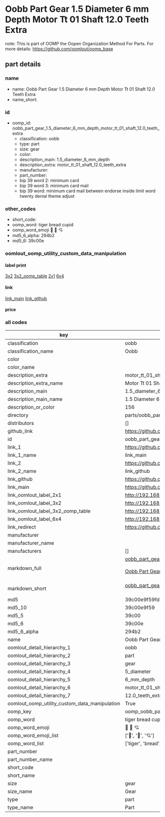 # Oobb Part Gear 1.5 Diameter 6 mm Depth Motor Tt 01 Shaft 12.0 Teeth Extra  

note: This is part of OOMP the Oopen Organization Method For Parts. For more details: https://github.com/oomlout/oomp_base

##  part details
  







### name
* name: Oobb Part Gear 1.5 Diameter 6 mm Depth Motor Tt 01 Shaft 12.0 Teeth Extra
* name_short: 
### id
* oomp_id: oobb_part_gear_1.5_diameter_6_mm_depth_motor_tt_01_shaft_12.0_teeth_extra
  * classification: oobb
  * type: part
  * size: gear
  * color: 
  * description_main: 1.5_diameter_6_mm_depth
  * description_extra: motor_tt_01_shaft_12.0_teeth_extra
  * manufacturer: 
  * part_number: 
  * bip 39 word 2: minimum card
  * bip 39 word 3: minimum card mail
  * bip 39 word: minimum card mail between endorse inside limit word twenty denial theme adjust

### other_codes
* short_code: 
* oomp_word: tiger bread cupid
* oomp_word_emoji :tiger: :bread: :cupid:
* md5_6_alpha: 294b2
* md5_6: 39c00e






### oomlout_oomp_utility_custom_data_manipulation
#### label print
[3x2](http://192.168.1.245:1112/?label=oomp%20294b2)
[3x2_oomp_table](http://192.168.1.108:1112/?label=oomp%20294b2)
[2x1](http://192.168.1.242:1112/?label=oomp%20294b2)
[6x4](http://192.168.1.55:1112/?label=oomp%20294b2)    

#### link

[link_main](https://github.com/oomlout/oomlout_oomp_version_1_messy/tree/main/parts/oobb_part_gear_1.5_diameter_6_mm_depth_motor_tt_01_shaft_12.0_teeth_extra) [link_github](https://github.com/oomlout/oomlout_oomp_version_1_messy/tree/main/parts/oobb_part_gear_1.5_diameter_6_mm_depth_motor_tt_01_shaft_12.0_teeth_extra)                             

#### price







### all codes 
| key | value |  
| --- | --- |  
| classification | oobb |  
| classification_name | Oobb |  
| color |  |  
| color_name |  |  
| description_extra | motor_tt_01_shaft_12.0_teeth_extra |  
| description_extra_name | Motor Tt 01 Shaft 12.0 Teeth Extra |  
| description_main | 1.5_diameter_6_mm_depth |  
| description_main_name | 1.5 Diameter 6 mm Depth |  
| description_or_color | 156 |  
| directory | parts/oobb_part_gear_1.5_diameter_6_mm_depth_motor_tt_01_shaft_12.0_teeth_extra |  
| distributors | [] |  
| github_link | https://github.com/oomlout/oomlout_oomp_part_src/tree/main/parts/oobb_part_gear_1.5_diameter_6_mm_depth_motor_tt_01_shaft_12.0_teeth_extra |  
| id | oobb_part_gear_1.5_diameter_6_mm_depth_motor_tt_01_shaft_12.0_teeth_extra |  
| link_1 | https://github.com/oomlout/oomlout_oomp_version_1_messy/tree/main/parts/oobb_part_gear_1.5_diameter_6_mm_depth_motor_tt_01_shaft_12.0_teeth_extra |  
| link_1_name | link_main |  
| link_2 | https://github.com/oomlout/oomlout_oomp_version_1_messy/tree/main/parts/oobb_part_gear_1.5_diameter_6_mm_depth_motor_tt_01_shaft_12.0_teeth_extra |  
| link_2_name | link_github |  
| link_github | https://github.com/oomlout/oomlout_oomp_version_1_messy/tree/main/parts/oobb_part_gear_1.5_diameter_6_mm_depth_motor_tt_01_shaft_12.0_teeth_extra |  
| link_main | https://github.com/oomlout/oomlout_oomp_version_1_messy/tree/main/parts/oobb_part_gear_1.5_diameter_6_mm_depth_motor_tt_01_shaft_12.0_teeth_extra |  
| link_oomlout_label_2x1 | http://192.168.1.242:1112/?label=oomp%20294b2 |  
| link_oomlout_label_3x2 | http://192.168.1.245:1112/?label=oomp%20294b2 |  
| link_oomlout_label_3x2_oomp_table | http://192.168.1.108:1112/?label=oomp%20294b2 |  
| link_oomlout_label_6x4 | http://192.168.1.55:1112/?label=oomp%20294b2 |  
| link_redirect | https://github.com/oomlout/oomlout_oomp_version_1_messy/tree/main/parts/oobb_part_gear_1.5_diameter_6_mm_depth_motor_tt_01_shaft_12.0_teeth_extra |  
| manufacturer |  |  
| manufacturer_name |  |  
| manufacturers | [] |  
| markdown_full | [oobb_part_gear_1.5_diameter_6_mm_depth_motor_tt_01_shaft_12.0_teeth_extra](none)<br>[](none)<br>[Oobb Part Gear 1.5 Diameter 6 Mm Depth Motor Tt 01 Shaft 12.0 Teeth Extra](none)<br><br> |  
| markdown_short | [oobb_part_gear_1.5_diameter_6_mm_depth_motor_tt_01_shaft_12.0_teeth_extra](none)<br><br> |  
| md5 | 39c00e9f59fd703dd4a4e15b0c48a468 |  
| md5_10 | 39c00e9f59 |  
| md5_5 | 39c00 |  
| md5_6 | 39c00e |  
| md5_6_alpha | 294b2 |  
| name | Oobb Part Gear 1.5 Diameter 6 mm Depth Motor Tt 01 Shaft 12.0 Teeth Extra |  
| oomlout_detail_hierarchy_1 | oobb |  
| oomlout_detail_hierarchy_2 | part |  
| oomlout_detail_hierarchy_3 | gear |  
| oomlout_detail_hierarchy_4 | 5_diameter |  
| oomlout_detail_hierarchy_5 | 6_mm_depth |  
| oomlout_detail_hierarchy_6 | motor_tt_01_shaft |  
| oomlout_detail_hierarchy_7 | 12.0_teeth_extra |  
| oomlout_oomp_utility_custom_data_manipulation | True |  
| oomp_key | oomp_oobb_part_gear_1.5_diameter_6_mm_depth_motor_tt_01_shaft_12.0_teeth_extra |  
| oomp_word | tiger bread cupid |  
| oomp_word_emoji | :tiger: :bread: :cupid: |  
| oomp_word_emoji_list | [':tiger:', ':bread:', ':cupid:'] |  
| oomp_word_list | ['tiger', 'bread', 'cupid'] |  
| part_number |  |  
| part_number_name |  |  
| short_code |  |  
| short_name |  |  
| size | gear |  
| size_name | Gear |  
| type | part |  
| type_name | Part |  
